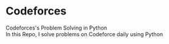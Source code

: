 # Codeforces
Codeforces's Problem Solving in Python <br>
In this Repo, I solve problems on Codeforce daily using Python 
